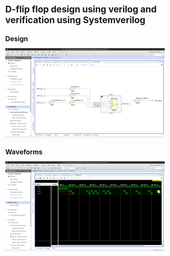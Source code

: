 # D-flip flop design using verilog and verification using Systemverilog

## Design
![Design](src/dff_synth_design.png)

## Waveforms
![Wavefomrm](src/Waveforms.png)
